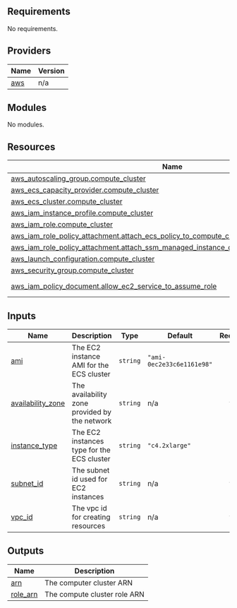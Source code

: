 <!-- BEGIN_TF_DOCS -->
## Requirements

No requirements.

## Providers

| Name | Version |
|------|---------|
| <a name="provider_aws"></a> [aws](#provider\_aws) | n/a |

## Modules

No modules.

## Resources

| Name | Type |
|------|------|
| [aws_autoscaling_group.compute_cluster](https://registry.terraform.io/providers/hashicorp/aws/latest/docs/resources/autoscaling_group) | resource |
| [aws_ecs_capacity_provider.compute_cluster](https://registry.terraform.io/providers/hashicorp/aws/latest/docs/resources/ecs_capacity_provider) | resource |
| [aws_ecs_cluster.compute_cluster](https://registry.terraform.io/providers/hashicorp/aws/latest/docs/resources/ecs_cluster) | resource |
| [aws_iam_instance_profile.compute_cluster](https://registry.terraform.io/providers/hashicorp/aws/latest/docs/resources/iam_instance_profile) | resource |
| [aws_iam_role.compute_cluster](https://registry.terraform.io/providers/hashicorp/aws/latest/docs/resources/iam_role) | resource |
| [aws_iam_role_policy_attachment.attach_ecs_policy_to_compute_cluster](https://registry.terraform.io/providers/hashicorp/aws/latest/docs/resources/iam_role_policy_attachment) | resource |
| [aws_iam_role_policy_attachment.attach_ssm_managed_instance_core_policy_to_compute_cluster](https://registry.terraform.io/providers/hashicorp/aws/latest/docs/resources/iam_role_policy_attachment) | resource |
| [aws_launch_configuration.compute_cluster](https://registry.terraform.io/providers/hashicorp/aws/latest/docs/resources/launch_configuration) | resource |
| [aws_security_group.compute_cluster](https://registry.terraform.io/providers/hashicorp/aws/latest/docs/resources/security_group) | resource |
| [aws_iam_policy_document.allow_ec2_service_to_assume_role](https://registry.terraform.io/providers/hashicorp/aws/latest/docs/data-sources/iam_policy_document) | data source |

## Inputs

| Name | Description | Type | Default | Required |
|------|-------------|------|---------|:--------:|
| <a name="input_ami"></a> [ami](#input\_ami) | The EC2 instance AMI for the ECS cluster | `string` | `"ami-0ec2e33c6e1161e98"` | no |
| <a name="input_availability_zone"></a> [availability\_zone](#input\_availability\_zone) | The availability zone provided by the network | `string` | n/a | yes |
| <a name="input_instance_type"></a> [instance\_type](#input\_instance\_type) | The EC2 instances type for the ECS cluster | `string` | `"c4.2xlarge"` | no |
| <a name="input_subnet_id"></a> [subnet\_id](#input\_subnet\_id) | The subnet id used for EC2 instances | `string` | n/a | yes |
| <a name="input_vpc_id"></a> [vpc\_id](#input\_vpc\_id) | The vpc id for creating resources | `string` | n/a | yes |

## Outputs

| Name | Description |
|------|-------------|
| <a name="output_arn"></a> [arn](#output\_arn) | The computer cluster ARN |
| <a name="output_role_arn"></a> [role\_arn](#output\_role\_arn) | The compute cluster role ARN |
<!-- END_TF_DOCS -->
